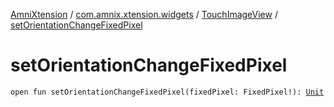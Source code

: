 [AmniXtension](../../index.md) / [com.amnix.xtension.widgets](../index.md) / [TouchImageView](index.md) / [setOrientationChangeFixedPixel](./set-orientation-change-fixed-pixel.md)

# setOrientationChangeFixedPixel

`open fun setOrientationChangeFixedPixel(fixedPixel: FixedPixel!): `[`Unit`](https://kotlinlang.org/api/latest/jvm/stdlib/kotlin/-unit/index.html)
